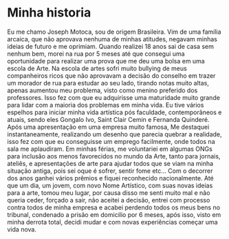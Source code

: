 # Minha historia
Eu me chamo Joseph Motoca, sou de origem Brasileira. Vim de uma família arcaica, que não aprovava nenhuma de minhas atitudes, negavam minhas ideias de futuro e me oprimiam. Quando realizei 18 anos sai de casa sem nenhum bem, morei na rua por 5 meses até que consegui uma oportunidade para realizar uma prova que me deu uma bolsa em uma escola de Arte.
 Na escola de artes sofri muito bullying de meus companheiros ricos que não aprovavam a decisão do conselho em trazer um morador de rua para estudar ao seu lado, tirando notas muito altas, apenas aumentou meu problema, visto como menino preferido dos professores. Isso fez com que eu adquirisse uma maturidade muito grande para lidar com a maioria dos problemas em minha vida.
 Eu tive vários espelhos para iniciar minha vida artística pós faculdade, contemporâneos e atuais, sendo eles Gongalo Ivo, Saint Clair Cemin e Fernanda Quinderé. Após uma apresentação em uma empresa muito famosa, Me destaquei instantaneamente, realizando um desenho que parecia quebrar a realidade, isso fez com que eu conseguisse um emprego facilmente, onde todos na sala me aplaudiram.
 Em minhas férias, me voluntariei em algumas ONGs para inclusão aos menos favorecidos no mundo da Arte, tanto para jornais, ateliês, e apresentações de arte para ajudar todos que se viam na minha situação antiga, pois sei oque é sofrer, sentir fome etc...
 Com o decorrer dos anos ganhei vários prêmios e fiquei reconhecido nacionalmente. Até que um dia, um jovem, com novo Nome Artístico, com suas novas ideias para a arte, tomou meu lugar, por causa disso me senti muito mal e não queria ceder, forçado a sair, não aceitei a decisão, entrei com processo contra todos de minha empresa e acabei perdendo todos os meus bens no tribunal, condenado a prisão em domicilio por 6 meses, após isso, visto em minha derrota total, decidi mudar e com novas experiências começar uma vida nova.
